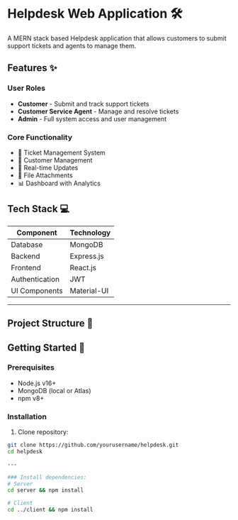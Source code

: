 # Helpdesk Web Application 🛠️

A MERN stack based Helpdesk application that allows customers to submit support tickets and agents to manage them.



## Features ✨

### User Roles
- **Customer** - Submit and track support tickets
- **Customer Service Agent** - Manage and resolve tickets
- **Admin** - Full system access and user management

### Core Functionality
- 🎫 Ticket Management System
- 👥 Customer Management
- 🔄 Real-time Updates
- 📎 File Attachments
- 📊 Dashboard with Analytics

## Tech Stack 💻

| Component       | Technology |
|-----------------|------------|
| Database        | MongoDB    |
| Backend         | Express.js |
| Frontend        | React.js   |
| Authentication  | JWT        |
| UI Components   | Material-UI|

---
## Project Structure 📂


## Getting Started 🚀

### Prerequisites
- Node.js v16+
- MongoDB (local or Atlas)
- npm v8+

### Installation
1. Clone repository:
```bash
git clone https://github.com/yourusername/helpdesk.git
cd helpdesk

---

### Install dependencies:
# Server
cd server && npm install

# Client
cd ../client && npm install
